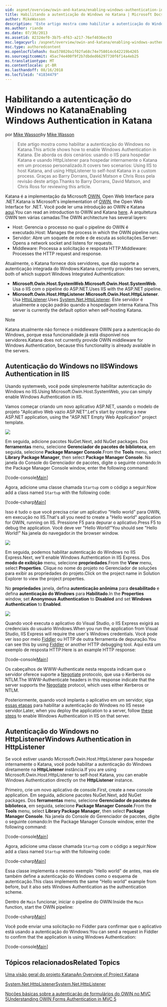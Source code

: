 ```yaml
---
uid: aspnet/overview/owin-and-katana/enabling-windows-authentication-in-katana
title: Habilitando a autenticação do Windows no Katana | Microsoft Docs
author: MikeWasson
description: 'Este artigo mostra como habilitar a autenticação do Windows no Katana. Ele aborda os dois cenários: usando o IIS para hospedar Katana e usando HttpListener para hospedar internamente Kat...'
ms.author: riande
ms.date: 07/30/2013
ms.assetid: 82324ef0-3b75-4f63-a217-76ef4036ec93
msc.legacyurl: /aspnet/overview/owin-and-katana/enabling-windows-authentication-in-katana
msc.type: authoredcontent
ms.openlocfilehash: 0aa578020a1f02fa68c74e758014c642219b4265
ms.sourcegitcommit: 45ac74e400f9f2b7dbded66297730f6f14a4eb25
ms.translationtype: MT
ms.contentlocale: pt-BR
ms.lasthandoff: 08/16/2018
ms.locfileid: "41834479"
---
```

<a name="enabling-windows-authentication-in-katana"></a><span data-ttu-id="d74fd-104">Habilitando a autenticação do Windows no Katana</span><span class="sxs-lookup"><span data-stu-id="d74fd-104">Enabling Windows Authentication in Katana</span></span>
====================
<span data-ttu-id="d74fd-105">por [Mike Wasson](https://github.com/MikeWasson)</span><span class="sxs-lookup"><span data-stu-id="d74fd-105">by [Mike Wasson](https://github.com/MikeWasson)</span></span>

> <span data-ttu-id="d74fd-106">Este artigo mostra como habilitar a autenticação do Windows no Katana.</span><span class="sxs-lookup"><span data-stu-id="d74fd-106">This article shows how to enable Windows Authentication in Katana.</span></span> <span data-ttu-id="d74fd-107">Ele aborda os dois cenários: usando o IIS para hospedar Katana e usando HttpListener para hospedar internamente o Katana em um processo personalizado.</span><span class="sxs-lookup"><span data-stu-id="d74fd-107">It covers two scenarios: Using IIS to host Katana, and using HttpListener to self-host Katana in a custom process.</span></span> <span data-ttu-id="d74fd-108">Graças ao Barry Dorrans, David Matson e Chris Ross pela revisão deste artigo.</span><span class="sxs-lookup"><span data-stu-id="d74fd-108">Thanks to Barry Dorrans, David Matson, and Chris Ross for reviewing this article.</span></span>


<span data-ttu-id="d74fd-109">Katana é a implementação da Microsoft [OWIN](http://owin.org/), Open Web Interface para .NET.</span><span class="sxs-lookup"><span data-stu-id="d74fd-109">Katana is Microsoft's implementation of [OWIN](http://owin.org/), the Open Web Interface for .NET.</span></span> <span data-ttu-id="d74fd-110">Você pode ler uma introdução ao OWIN e Katana [aqui](an-overview-of-project-katana.md).</span><span class="sxs-lookup"><span data-stu-id="d74fd-110">You can read an introduction to OWIN and Katana [here](an-overview-of-project-katana.md).</span></span> <span data-ttu-id="d74fd-111">A arquitetura OWIN tem várias camadas:</span><span class="sxs-lookup"><span data-stu-id="d74fd-111">The OWIN architecture has several layers:</span></span>

- <span data-ttu-id="d74fd-112">Host: Gerencia o processo no qual o pipeline do OWIN é executado.</span><span class="sxs-lookup"><span data-stu-id="d74fd-112">Host: Manages the process in which the OWIN pipeline runs.</span></span>
- <span data-ttu-id="d74fd-113">Servidor: Abre um soquete de rede e de escuta as solicitações.</span><span class="sxs-lookup"><span data-stu-id="d74fd-113">Server: Opens a network socket and listens for requests.</span></span>
- <span data-ttu-id="d74fd-114">Middleware: Processa a solicitação e resposta HTTP.</span><span class="sxs-lookup"><span data-stu-id="d74fd-114">Middleware: Processes the HTTP request and response.</span></span>

<span data-ttu-id="d74fd-115">Atualmente, o Katana fornece dois servidores, que dão suporte a autenticação integrada do Windows:</span><span class="sxs-lookup"><span data-stu-id="d74fd-115">Katana currently provides two servers, both of which support Windows Integrated Authentication:</span></span>

- <span data-ttu-id="d74fd-116">**Microsoft.Owin.Host.SystemWeb**.</span><span class="sxs-lookup"><span data-stu-id="d74fd-116">**Microsoft.Owin.Host.SystemWeb**.</span></span> <span data-ttu-id="d74fd-117">Usa o IIS com o pipeline do ASP.NET.</span><span class="sxs-lookup"><span data-stu-id="d74fd-117">Uses IIS with the ASP.NET pipeline.</span></span>
- <span data-ttu-id="d74fd-118">**Microsoft.Owin.Host.HttpListener**.</span><span class="sxs-lookup"><span data-stu-id="d74fd-118">**Microsoft.Owin.Host.HttpListener**.</span></span> <span data-ttu-id="d74fd-119">Usa [HttpListener](https://msdn.microsoft.com/library/system.net.httplistener.aspx).</span><span class="sxs-lookup"><span data-stu-id="d74fd-119">Uses [System.Net.HttpListener](https://msdn.microsoft.com/library/system.net.httplistener.aspx).</span></span> <span data-ttu-id="d74fd-120">Este servidor é atualmente a opção padrão quando a hospedagem interna Katana.</span><span class="sxs-lookup"><span data-stu-id="d74fd-120">This server is currently the default option when self-hosting Katana.</span></span>

> [!NOTE]
> <span data-ttu-id="d74fd-121">Katana atualmente não fornece o middleware OWIN para a autenticação do Windows, porque essa funcionalidade já está disponível nos servidores.</span><span class="sxs-lookup"><span data-stu-id="d74fd-121">Katana does not currently provide OWIN middleware for Windows Authentication, because this functionality is already available in the servers.</span></span>


## <a name="windows-authentication-in-iis"></a><span data-ttu-id="d74fd-122">Autenticação do Windows no IIS</span><span class="sxs-lookup"><span data-stu-id="d74fd-122">Windows Authentication in IIS</span></span>

<span data-ttu-id="d74fd-123">Usando systemweb, você pode simplesmente habilitar autenticação do Windows no IIS.</span><span class="sxs-lookup"><span data-stu-id="d74fd-123">Using Microsoft.Owin.Host.SystemWeb, you can simply enable Windows Authentication in IIS.</span></span>

<span data-ttu-id="d74fd-124">Vamos começar criando um novo aplicativo ASP.NET, usando o modelo de projeto "Aplicativo Web vazio ASP.NET".</span><span class="sxs-lookup"><span data-stu-id="d74fd-124">Let's start by creating a new ASP.NET application, using the "ASP.NET Empty Web Application" project template.</span></span>

![](enabling-windows-authentication-in-katana/_static/image1.png)

<span data-ttu-id="d74fd-125">Em seguida, adicione pacotes NuGet.</span><span class="sxs-lookup"><span data-stu-id="d74fd-125">Next, add NuGet packages.</span></span> <span data-ttu-id="d74fd-126">Dos **ferramentas** menu, selecione **Gerenciador de pacotes de biblioteca**, em seguida, selecione **Package Manager Console**.</span><span class="sxs-lookup"><span data-stu-id="d74fd-126">From the **Tools** menu, select **Library Package Manager**, then select **Package Manager Console**.</span></span> <span data-ttu-id="d74fd-127">Na janela do Console do Gerenciador de pacotes, digite o seguinte comando:</span><span class="sxs-lookup"><span data-stu-id="d74fd-127">In the Package Manager Console window, enter the following command:</span></span>

[!code-console[Main](enabling-windows-authentication-in-katana/samples/sample1.cmd)]

<span data-ttu-id="d74fd-128">Agora, adicione uma classe chamada `Startup` com o código a seguir:</span><span class="sxs-lookup"><span data-stu-id="d74fd-128">Now add a class named `Startup` with the following code:</span></span>

[!code-csharp[Main](enabling-windows-authentication-in-katana/samples/sample2.cs)]

<span data-ttu-id="d74fd-129">Isso é tudo o que você precisa criar um aplicativo "Hello world" para OWIN, em execução no IIS.</span><span class="sxs-lookup"><span data-stu-id="d74fd-129">That's all you need to create a "Hello world" application for OWIN, running on IIS.</span></span> <span data-ttu-id="d74fd-130">Pressione F5 para depurar o aplicativo.</span><span class="sxs-lookup"><span data-stu-id="d74fd-130">Press F5 to debug the application.</span></span> <span data-ttu-id="d74fd-131">Você deve ver "Hello World!"</span><span class="sxs-lookup"><span data-stu-id="d74fd-131">You should see "Hello World!"</span></span> <span data-ttu-id="d74fd-132">Na janela do navegador.</span><span class="sxs-lookup"><span data-stu-id="d74fd-132">in the browser window.</span></span>

![](enabling-windows-authentication-in-katana/_static/image2.png)

<span data-ttu-id="d74fd-133">Em seguida, podemos habilitar autenticação do Windows no IIS Express.</span><span class="sxs-lookup"><span data-stu-id="d74fd-133">Next, we'll enable Windows Authentication in IIS Express.</span></span> <span data-ttu-id="d74fd-134">Dos **modo de exibição** menu, selecione **propriedades**.</span><span class="sxs-lookup"><span data-stu-id="d74fd-134">From the **View** menu, select **Properties**.</span></span> <span data-ttu-id="d74fd-135">Clique no nome do projeto no Gerenciador de soluções para exibir as propriedades do projeto.</span><span class="sxs-lookup"><span data-stu-id="d74fd-135">Click on the project name in Solution Explorer to view the project properties.</span></span>

<span data-ttu-id="d74fd-136">No **propriedades** janela, defina **autenticação anônima** para **desabilitado** e defina **autenticação do Windows** para  **Habilitado**.</span><span class="sxs-lookup"><span data-stu-id="d74fd-136">In the **Properties** window, set **Anonymous Authentication** to **Disabled** and set **Windows Authentication** to **Enabled**.</span></span>

![](enabling-windows-authentication-in-katana/_static/image3.png)

<span data-ttu-id="d74fd-137">Quando você executa o aplicativo do Visual Studio, o IIS Express exigirá as credenciais do usuário Windows.</span><span class="sxs-lookup"><span data-stu-id="d74fd-137">When you run the application from Visual Studio, IIS Express will require the user's Windows credentials.</span></span> <span data-ttu-id="d74fd-138">Você pode ver isso por meio [Fiddler](http://fiddler2.com/home) ou HTTP de outra ferramenta de depuração.</span><span class="sxs-lookup"><span data-stu-id="d74fd-138">You can see this by using [Fiddler](http://fiddler2.com/home) or another HTTP debugging tool.</span></span> <span data-ttu-id="d74fd-139">Aqui está um exemplo de resposta HTTP:</span><span class="sxs-lookup"><span data-stu-id="d74fd-139">Here is an example HTTP response:</span></span>

[!code-console[Main](enabling-windows-authentication-in-katana/samples/sample3.cmd?highlight=1,5-6)]

<span data-ttu-id="d74fd-140">Os cabeçalhos de WWW-Authenticate nesta resposta indicam que o servidor oferece suporte a [Negotiate](http://www.ietf.org/rfc/rfc4559.txt) protocolo, que usa o Kerberos ou NTLM.</span><span class="sxs-lookup"><span data-stu-id="d74fd-140">The WWW-Authenticate headers in this response indicate that the server supports the [Negotiate](http://www.ietf.org/rfc/rfc4559.txt) protocol, which uses either Kerberos or NTLM.</span></span>

<span data-ttu-id="d74fd-141">Posteriormente, quando você implanta o aplicativo em um servidor, siga [essas etapas](https://www.iis.net/configreference/system.webserver/security/authentication/windowsauthentication) para habilitar a autenticação do Windows no IIS nesse servidor.</span><span class="sxs-lookup"><span data-stu-id="d74fd-141">Later, when you deploy the application to a server, follow [these steps](https://www.iis.net/configreference/system.webserver/security/authentication/windowsauthentication) to enable Windows Authentication in IIS on that server.</span></span>

## <a name="windows-authentication-in-httplistener"></a><span data-ttu-id="d74fd-142">Autenticação do Windows no HttpListener</span><span class="sxs-lookup"><span data-stu-id="d74fd-142">Windows Authentication in HttpListener</span></span>

<span data-ttu-id="d74fd-143">Se você estiver usando Microsoft.Owin.Host.HttpListener para hospedar internamente o Katana, você pode habilitar a autenticação do Windows diretamente na **HttpListener** instância.</span><span class="sxs-lookup"><span data-stu-id="d74fd-143">If you are using Microsoft.Owin.Host.HttpListener to self-host Katana, you can enable Windows Authentication directly on the **HttpListener** instance.</span></span>

<span data-ttu-id="d74fd-144">Primeiro, crie um novo aplicativo de console.</span><span class="sxs-lookup"><span data-stu-id="d74fd-144">First, create a new console application.</span></span> <span data-ttu-id="d74fd-145">Em seguida, adicione pacotes NuGet.</span><span class="sxs-lookup"><span data-stu-id="d74fd-145">Next, add NuGet packages.</span></span> <span data-ttu-id="d74fd-146">Dos **ferramentas** menu, selecione **Gerenciador de pacotes de biblioteca**, em seguida, selecione **Package Manager Console**.</span><span class="sxs-lookup"><span data-stu-id="d74fd-146">From the **Tools** menu, select **Library Package Manager**, then select **Package Manager Console**.</span></span> <span data-ttu-id="d74fd-147">Na janela do Console do Gerenciador de pacotes, digite o seguinte comando:</span><span class="sxs-lookup"><span data-stu-id="d74fd-147">In the Package Manager Console window, enter the following command:</span></span>

[!code-console[Main](enabling-windows-authentication-in-katana/samples/sample4.cmd)]

<span data-ttu-id="d74fd-148">Agora, adicione uma classe chamada `Startup` com o código a seguir:</span><span class="sxs-lookup"><span data-stu-id="d74fd-148">Now add a class named `Startup` with the following code:</span></span>

[!code-csharp[Main](enabling-windows-authentication-in-katana/samples/sample5.cs)]

<span data-ttu-id="d74fd-149">Essa classe implementa o mesmo exemplo "Hello world" de antes, mas ele também define a autenticação do Windows como o esquema de autenticação.</span><span class="sxs-lookup"><span data-stu-id="d74fd-149">This class implements the same "Hello world" example from before, but it also sets Windows Authentication as the authentication scheme.</span></span>

<span data-ttu-id="d74fd-150">Dentro de `Main` funcionar, iniciar o pipeline do OWIN:</span><span class="sxs-lookup"><span data-stu-id="d74fd-150">Inside the `Main` function, start the OWIN pipeline:</span></span>

[!code-csharp[Main](enabling-windows-authentication-in-katana/samples/sample6.cs)]

<span data-ttu-id="d74fd-151">Você pode enviar uma solicitação no Fiddler para confirmar que o aplicativo está usando a autenticação do Windows:</span><span class="sxs-lookup"><span data-stu-id="d74fd-151">You can send a request in Fiddler to confirm that the application is using Windows Authentication:</span></span>

[!code-console[Main](enabling-windows-authentication-in-katana/samples/sample7.cmd?highlight=1,4-5)]

## <a name="related-topics"></a><span data-ttu-id="d74fd-152">Tópicos relacionados</span><span class="sxs-lookup"><span data-stu-id="d74fd-152">Related Topics</span></span>

[<span data-ttu-id="d74fd-153">Uma visão geral do projeto Katana</span><span class="sxs-lookup"><span data-stu-id="d74fd-153">An Overview of Project Katana</span></span>](an-overview-of-project-katana.md)

[<span data-ttu-id="d74fd-154">System.Net.HttpListener</span><span class="sxs-lookup"><span data-stu-id="d74fd-154">System.Net.HttpListener</span></span>](https://msdn.microsoft.com/library/system.net.httplistener.aspx)

[<span data-ttu-id="d74fd-155">Noções básicas sobre a autenticação de formulários do OWIN no MVC 5</span><span class="sxs-lookup"><span data-stu-id="d74fd-155">Understanding OWIN Forms Authentication in MVC 5</span></span>](https://blogs.msdn.com/b/webdev/archive/2013/07/03/understanding-owin-forms-authentication-in-mvc-5.aspx)
